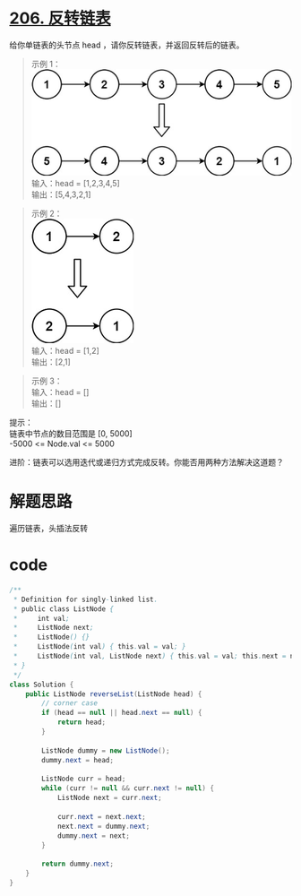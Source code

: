 # [206. 反转链表](https://leetcode.cn/problems/reverse-linked-list/description/?envType=company&envId=bytedance&favoriteSlug=bytedance-thirty-days)

给你单链表的头节点 head ，请你反转链表，并返回反转后的链表。

>示例 1：<br>
![alt text](pic/image-25.png) <br>
输入：head = [1,2,3,4,5] <br>
输出：[5,4,3,2,1]

>示例 2：<br>
![alt text](pic/image-26.png) <br>
输入：head = [1,2] <br>
输出：[2,1]

>示例 3：<br>
输入：head = [] <br>
输出：[]

提示：<br>
链表中节点的数目范围是 [0, 5000] <br>
-5000 <= Node.val <= 5000

进阶：链表可以选用迭代或递归方式完成反转。你能否用两种方法解决这道题？

# 解题思路
遍历链表，头插法反转

# code
```java
/**
 * Definition for singly-linked list.
 * public class ListNode {
 *     int val;
 *     ListNode next;
 *     ListNode() {}
 *     ListNode(int val) { this.val = val; }
 *     ListNode(int val, ListNode next) { this.val = val; this.next = next; }
 * }
 */
class Solution {
    public ListNode reverseList(ListNode head) {
        // corner case
        if (head == null || head.next == null) {
            return head;
        }

        ListNode dummy = new ListNode();
        dummy.next = head;

        ListNode curr = head;
        while (curr != null && curr.next != null) {
            ListNode next = curr.next;

            curr.next = next.next;
            next.next = dummy.next;
            dummy.next = next;
        }

        return dummy.next;
    }
}
```